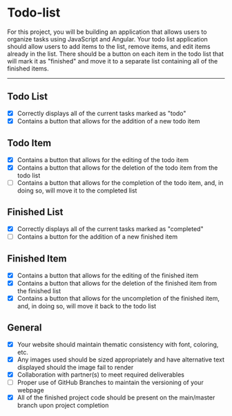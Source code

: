 # Todo-list

For this project, you will be building an application that allows users to organize tasks using JavaScript and Angular. Your todo list application should allow users to add items to the list, remove items, and edit items already in the list. There should be a button on each item in the todo list that will mark it as "finished" and move it to a separate list containing all of the finished items.

---

## Todo List

- [x] Correctly displays all of the current tasks marked as "todo"
- [x] Contains a button that allows for the addition of a new todo item

## Todo Item

- [x] Contains a button that allows for the editing of the todo item
- [x] Contains a button that allows for the deletion of the todo item from the todo list
- [ ] Contains a button that allows for the completion of the todo item, and, in doing so, will move it to the completed
        list

## Finished List

- [x] Correctly displays all of the current tasks marked as "completed"
- [ ] Contains a button for the addition of a new finished item

## Finished Item

- [x] Contains a button that allows for the editing of the finished item
- [x] Contains a button that allows for the deletion of the finished item from the finished list
- [x] Contains a button that allows for the uncompletion of the finished item, and, in doing so, will move it back to the todo list

## General

- [x] Your website should maintain thematic consistency with font, coloring, etc.
- [x] Any images used should be sized appropriately and have alternative text displayed should the image fail to render
- [x] Collaboration with partner(s) to meet required deliverables
- [ ] Proper use of GitHub Branches to maintain the versioning of your webpage
- [x] All of the finished project code should be present on the main/master branch upon project completion
